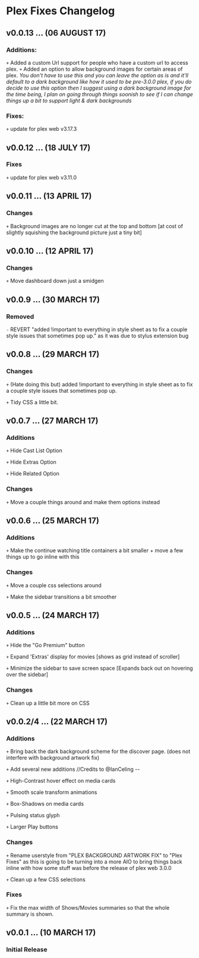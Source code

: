 # Plex Fixes Changelog

## v0.0.13 ... (06 AUGUST 17)

### Additions:
`+` Added a custom Url support for people who have a custom url to access plex.
`+` Added an option to allow background images for certain areas of plex. *You don't have to use this and you can leave the option as is and it'll default to a dark background like how it used to be pre-3.0.0 plex, if you do decide to use this option then I suggest using a dark background image for the time being, I plan on going through things soonish to see if I can change things up a bit to support light & dark backgrounds*

### Fixes:
`+` update for plex web v3.17.3

## v0.0.12 ... (18 JULY 17)

### Fixes
`+` update for plex web v3.11.0

## v0.0.11 ... (13 APRIL 17)

### Changes
`+` Background images are no longer cut at the top and bottom [at cost of slightly squishing the background picture just a tiny bit]

## v0.0.10 ... (12 APRIL 17)

### Changes
`+` Move dashboard down just a smidgen

## v0.0.9 ... (30 MARCH 17)

### Removed
`-` REVERT "added !important to everything in style sheet as to fix a couple style issues that sometimes pop up." as it was due to stylus extension bug

## v0.0.8 ... (29 MARCH 17)

### Changes
`+` (Hate doing this but) added !important to everything in style sheet as to fix a couple style issues that sometimes pop up.

`+` Tidy CSS a little bit.

## v0.0.7 ... (27 MARCH 17)

### Additions
`+` Hide Cast List Option

`+` Hide Extras Option

`+` Hide Related Option

### Changes
`+` Move a couple things around and make them options instead

## v0.0.6 ... (25 MARCH 17)

### Additions
`+` Make the continue watching title containers a bit smaller + move a few things up to go inline with this

### Changes
`+` Move a couple css selections around

`+` Make the sidebar transitions a bit smoother

## v0.0.5 ... (24 MARCH 17)

### Additions
`+` Hide the "Go Premium" button

`+` Expand 'Extras' display for movies [shows as grid instead of scroller]

`+` Minimize the sidebar to save screen space [Expands back out on hovering over the sidebar]

### Changes
`+` Clean up a little bit more on CSS

## v0.0.2/4 ... (22 MARCH 17)

### Additions
`+` Bring back the dark background scheme for the discover page. (does not interfere with background artwork fix)

`+` Add several new additions //Credits to @IanCeling --

`+` High-Contrast hover effect on media cards

`+` Smooth scale transform animations

`+` Box-Shadows on media cards

`+` Pulsing status glyph

`+` Larger Play buttons

### Changes
`+` Rename userstyle from "PLEX BACKGROUND ARTWORK FIX" to "Plex Fixes" as this is going to be turning into a more AIO to bring things back inline with how some stuff was before the release of plex web 3.0.0

`+` Clean up a few CSS selections

### Fixes
`+` Fix the max width of Shows/Movies summaries so that the whole summary is shown.

## v0.0.1 ... (10 MARCH 17)

### Initial Release